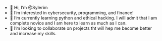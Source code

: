 - 👋 Hi, I’m @Sylerim
- 👀 I’m interested in cybersecurity, programming, and finance!
- 🌱 I’m currently learning python and ethical hacking. I will admit that I am complete novice and I am here to learn as much as I can.
- 💞️ I’m looking to collaborate on projects tht will hep me become better and increase my skills.


<!---
Sylerim/Sylerim is a ✨ special ✨ repository because its `README.md` (this file) appears on your GitHub profile.
You can click the Preview link to take a look at your changes.
--->
